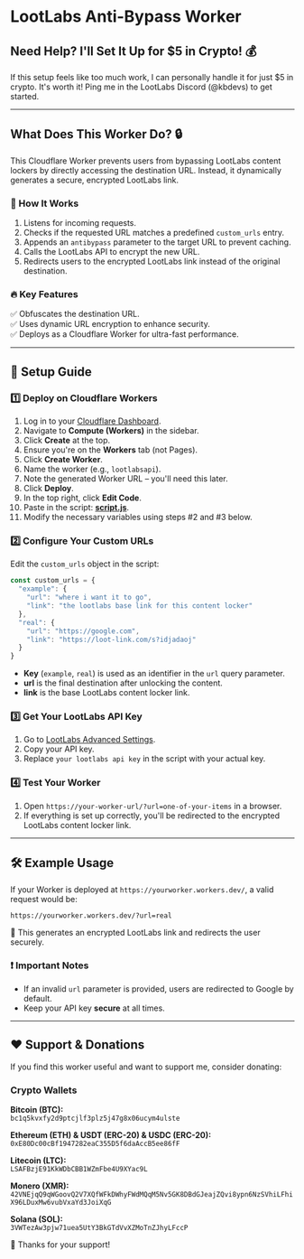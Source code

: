 # LootLabs Anti-Bypass Worker

## Need Help? I'll Set It Up for $5 in Crypto! 💰
If this setup feels like too much work, I can personally handle it for just $5 in crypto. It's worth it! Ping me in the LootLabs Discord (@kbdevs) to get started.

---

## What Does This Worker Do? 🔒
This Cloudflare Worker prevents users from bypassing LootLabs content lockers by directly accessing the destination URL. Instead, it dynamically generates a secure, encrypted LootLabs link.

### 🚀 How It Works
1. Listens for incoming requests.
2. Checks if the requested URL matches a predefined `custom_urls` entry.
3. Appends an `antibypass` parameter to the target URL to prevent caching.
4. Calls the LootLabs API to encrypt the new URL.
5. Redirects users to the encrypted LootLabs link instead of the original destination.

### 🔥 Key Features
✅ Obfuscates the destination URL.<br>
✅ Uses dynamic URL encryption to enhance security.<br>
✅ Deploys as a Cloudflare Worker for ultra-fast performance.<br>

---

## 📌 Setup Guide

### 1️⃣ Deploy on Cloudflare Workers
1. Log in to your [Cloudflare Dashboard](https://dash.cloudflare.com/).
2. Navigate to **Compute (Workers)** in the sidebar.
3. Click **Create** at the top.
4. Ensure you're on the **Workers** tab (not Pages).
5. Click **Create Worker**.
6. Name the worker (e.g., `lootlabsapi`).
7. Note the generated Worker URL – you'll need this later.
8. Click **Deploy**.
9. In the top right, click **Edit Code**.
10. Paste in the script: **[script.js](https://raw.githubusercontent.com/kbdevs/lootlabs-antibypass/refs/heads/main/script.js?v=1)**.
11. Modify the necessary variables using steps #2 and #3 below.

### 2️⃣ Configure Your Custom URLs
Edit the `custom_urls` object in the script:

```javascript
const custom_urls = {
  "example": {
    "url": "where i want it to go",
    "link": "the lootlabs base link for this content locker"
  },
  "real": {
    "url": "https://google.com",
    "link": "https://loot-link.com/s?idjadaoj"
  }
}
```

- **Key** (`example`, `real`) is used as an identifier in the `url` query parameter.
- **url** is the final destination after unlocking the content.
- **link** is the base LootLabs content locker link.

### 3️⃣ Get Your LootLabs API Key
1. Go to [LootLabs Advanced Settings](https://creators.lootlabs.gg/advanced).
2. Copy your API key.
3. Replace `your lootlabs api key` in the script with your actual key.

### 4️⃣ Test Your Worker
1. Open `https://your-worker-url/?url=one-of-your-items` in a browser.
2. If everything is set up correctly, you'll be redirected to the encrypted LootLabs content locker link.

---

## 🛠 Example Usage
If your Worker is deployed at `https://yourworker.workers.dev/`, a valid request would be:

```
https://yourworker.workers.dev/?url=real
```

🔹 This generates an encrypted LootLabs link and redirects the user securely.

### ❗ Important Notes
- If an invalid `url` parameter is provided, users are redirected to Google by default.
- Keep your API key **secure** at all times.

---

## ❤️ Support & Donations
If you find this worker useful and want to support me, consider donating:

### **Crypto Wallets**

**Bitcoin (BTC):**  
`bc1q5kvxfy2d9ptcjlf3plz5j47g8x06ucym4ulste`

**Ethereum (ETH) & USDT (ERC-20) & USDC (ERC-20):**  
`0xE80Dc00cBf1947282eaC355D5f6daAccB5ee86fF`

**Litecoin (LTC):**  
`LSAFBzjE91KkWDbCBB1WZmFbe4U9XYac9L`

**Monero (XMR):**  
`42VNEjqQ9qWGoovQ2V7XQfWFkDWhyFWdMQqM5Nv5GK8DBdGJeajZQvi8ypn6NzSVhiLFhiX96LDuxMw6vubVxaYd3JoiXqG`

**Solana (SOL):**  
`3VWTezAw3pjw71uea5UtY3BkGTdVvXZMoTnZJhyLFccP`

🙌 Thanks for your support!
